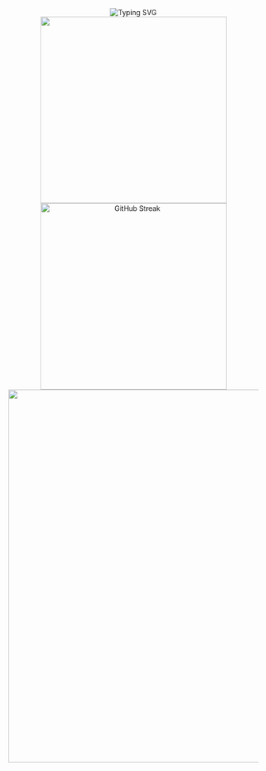 <head>
    <link rel="stylesheet" href="style.css">
</head>
<body>
    <div align="center">
        <img src="https://readme-typing-svg.demolab.com?font=consolas&weight=600&size=28&duration=4000&pause=1000&color=F8D86A&background=E2E1E400&center=true&vCenter=true&width=600&height=48&lines=Hi!+Welcome+to+my+Github φ(゜▽゜*)♪" alt="Typing SVG" />
    </div>
    <div align="center">
        <span>
            <img align="center" width="375" src="https://github-readme-stats.vercel.app/api?username=Capybaring&theme=transparent&include_all_commits=true&show_icons=true&hide_border=true"/>
        </span>
        <span> 
            <img align="center" width="375" src="https://streak-stats.demolab.com?user=Capybaring&theme=microsoft&hide_border=true&border_radius=1" alt="GitHub Streak" />
        </span>
    </div>
    <div align="center">
        <img width="750" src="https://github-readme-activity-graph.vercel.app/graph?username=Capybaring&theme=github-compact&hide_border=true&area=true" />
    </div>
</body>
